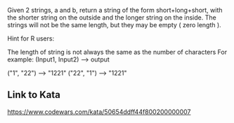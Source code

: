 Given 2 strings, a and b, return a string of the form short+long+short, with the shorter string on the outside and the longer string on the inside. The strings will not be the same length, but they may be empty ( zero length ).

Hint for R users:

The length of string is not always the same as the number of characters
For example: (Input1, Input2) --> output

("1", "22") --> "1221"
("22", "1") --> "1221"
## Link to Kata
https://www.codewars.com/kata/50654ddff44f800200000007
